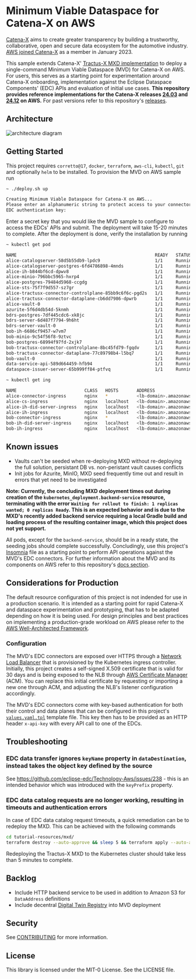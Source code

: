 # Minimum Viable Dataspace for Catena-X on AWS

[Catena-X](https://catena-x.net/) aims to create greater transparency by building a trustworthy, collaborative, open and secure data ecosystem for the automotive industry. [AWS joined Catena-X](https://aws.amazon.com/blogs/industries/aws-joins-catena-x/) as a member in January 2023.

This sample extends Catena-X' [Tractus-X MXD implementation](https://github.com/eclipse-tractusx/tutorial-resources/tree/main/mxd) to deploy a single-command Minimum Viable Dataspace (MVD) for Catena-X on AWS. For users, this serves as a starting point for experimentation around Catena-X onboarding, implementation against the Eclipse Dataspace Components' (EDC) APIs and evaluation of initial use cases. **This repository provides reference implementations for the Catena-X releases [24.03](https://github.com/eclipse-tractusx/tractus-x-release/blob/main/CHANGELOG.md#2403---2024-03-08) and [24.12](https://github.com/eclipse-tractusx/tractus-x-release/blob/main/CHANGELOG.md#2412---2024-12-02) on AWS.** For past versions refer to this repository's [releases](https://github.com/aws-samples/minimum-viable-dataspace-for-catenax/releases).

## Architecture

![architecture diagram](img/mvd-for-catenax.png)

## Getting Started

This project requires `corretto@17`, `docker`, `terraform`, `aws-cli`, `kubectl`, `git` and optionally `helm` to be installed. To provision the MVD on AWS sample run

```bash
~ ./deploy.sh up

Creating Minimum Viable Dataspace for Catena-X on AWS...
Please enter an alphanumeric string to protect access to your connector APIs.
EDC authentication key:
```

Enter a secret key that you would like the MVD sample to configure to access the EDCs' APIs and submit.
The deployment will take 15-20 minutes to complete. After the deployment is done, verify the installation by running

```bash
~ kubectl get pod

NAME                                                     READY   STATUS    RESTARTS   AGE
alice-catalogserver-58d5b55db9-lpdc9                     1/1     Running   0          3m36s
alice-catalogserver-postgres-6fd4786898-4mnds            1/1     Running   0          6m12s
alice-ih-b844bf6cd-dpwv8                                 1/1     Running   0          3m37s
alice-minio-796bbc5965-hxrp4                             1/1     Running   0          6m12s
alice-postgres-79484d5968-ccgdg                          1/1     Running   0          6m12s
alice-sts-75f7f9d557-sz7gr                               1/1     Running   0          6m12s
alice-tractusx-connector-controlplane-85bb9c6f6c-pgd2s   1/1     Running   0          5m44s
alice-tractusx-connector-dataplane-cb6dd7986-dpwrb       1/1     Running   0          5m44s
alice-vault-0                                            1/1     Running   0          5m44s
azurite-5f6d4db54d-5knmh                                 1/1     Running   0          6m12s
bdrs-postgres-7df445cdc6-xk8jc                           1/1     Running   0          6m12s
bdrs-server-6d487f7794-9h6ht                             1/1     Running   0          5m44s
bdrs-server-vault-0                                      1/1     Running   0          5m44s
bob-ih-6686cf9457-w7vm7                                  1/1     Running   0          3m37s
bob-minio-9c54f56f8-9ztvc                                1/1     Running   0          6m12s
bob-postgres-68994f97fd-2xjk7                            1/1     Running   0          6m12s
bob-tractusx-connector-controlplane-8bc45fd79-fgqdv      1/1     Running   0          5m44s
bob-tractusx-connector-dataplane-77c89798b4-l5bq7        1/1     Running   0          5m44s
bob-vault-0                                              1/1     Running   0          5m44s
data-service-api-589d664459-hfb94                        1/1     Running   0          6m12s
dataspace-issuer-server-65b999ff84-ptfvq                 1/1     Running   0          6m12s

~ kubectl get ing

NAME                          CLASS   HOSTS       ADDRESS                     PORTS   AGE
alice-connector-ingress       nginx   *           <lb-domain>.amazonaws.com   80      6m27s
alice-cs-ingress              nginx   localhost   <lb-domain>.amazonaws.com   80      3m32s
alice-ih-did-server-ingress   nginx   localhost   <lb-domain>.amazonaws.com   80      3m22s
alice-ih-ingress              nginx   localhost   <lb-domain>.amazonaws.com   80      3m22s
bob-connector-ingress         nginx   *           <lb-domain>.amazonaws.com   80      6m27s
bob-ih-did-server-ingress     nginx   localhost   <lb-domain>.amazonaws.com   80      3m22s
bob-ih-ingress                nginx   localhost   <lb-domain>.amazonaws.com   80      3m22s
```

## Known issues

* Vaults can't be seeded when re-deploying MXD without re-deploying the full solution, persistant DB vs. non-peristant vault causes conflicts
* Init jobs for Azurite, MinIO, MXD seed frequently time out and result in errors that yet need to be investigated

**Note: Currently, the concluding MXD deployment times out during creation of the `kubernetes_deployment.backend-service` resource, terminating with the error `Waiting for rollout to finish: 1 replicas wanted; 0 replicas Ready`. This is an expected behavior and is due to the MXD's recently added backend service requiring a local Gradle build and loading process of the resulting container image, which this project does not yet support.**

All pods, except for the `backend-service`, should be in a ready state, the seeding jobs should complete successfully. Concludingly, use this project's [Insomnia](https://github.com/aws-samples/minimum-viable-dataspace-for-catenax/tree/main/insomnia) file as a starting point to perform API operations against the MVD's EDC connectors. For further information about the MVD and its components on AWS refer to this repository's [docs section](https://github.com/aws-samples/minimum-viable-dataspace-for-catenax/tree/main/docs).

## Considerations for Production

The default resource configuration of this project is not indended for use in a production scenario. It is intended as a starting point for rapid Catena-X and dataspace experimentation and prototyping, that has to be adapted depending on how it is being used. For design principles and best practices on implementing a production-grade workload on AWS please refer to the [AWS Well-Architected Framework](https://docs.aws.amazon.com/wellarchitected/latest/framework/welcome.html).

### Configuration

The MVD's EDC connectors are exposed over HTTPS through a [Network Load Balancer](https://docs.aws.amazon.com/elasticloadbalancing/latest/network/introduction.html) that is provisioned by the Kubernetes ingress controller. Initially, this project creates a self-signed X.509 certificate that is valid for 30 days and is being exposed to the NLB through [AWS Certificate Manager](https://docs.aws.amazon.com/elasticloadbalancing/latest/network/create-tls-listener.html) (ACM). You can replace this initial certificate by requesting or importing a new one through ACM, and adjusting the NLB's listener configuration accordingly.

The MVD's EDC connectors come with key-based authentication for both their control and data planes that can be configured in this project's [`values.yaml.tpl`](https://github.com/aws-samples/minimum-viable-dataspace-for-catenax/blob/main/templates/values.yaml.tpl) template file. This key then has to be provided as an HTTP header `x-api-key` with every API call to one of the EDCs.

## Troubleshooting

### EDC data transfer ignores `keyName` property in `dataDestination`, instead takes the object key defined by the source

See https://github.com/eclipse-edc/Technology-Aws/issues/238 - this is an intended behavior which was introduced with the `keyPrefix` property.

### EDC data catalog requests are no longer working, resulting in timeouts and authentication errors

In case of EDC data catalog request timeouts, a quick remediation can be to redeploy the MXD. This can be achieved with the following commands

```bash
cd tutorial-resources/mxd/
terraform destroy --auto-approve && sleep 5 && terraform apply --auto-approve
```

Redeploying the Tractus-X MXD to the Kubernetes cluster should take less than 5 minutes to complete.

## Backlog

* Include HTTP backend service to be used in addition to Amazon S3 for `DataAddress` definitions
* Include decentral [Digital Twin Registry](https://github.com/eclipse-tractusx/tutorial-resources/issues/50) into MVD deployment

## Security

See [CONTRIBUTING](CONTRIBUTING.md#security-issue-notifications) for more information.

## License

This library is licensed under the MIT-0 License. See the LICENSE file.
